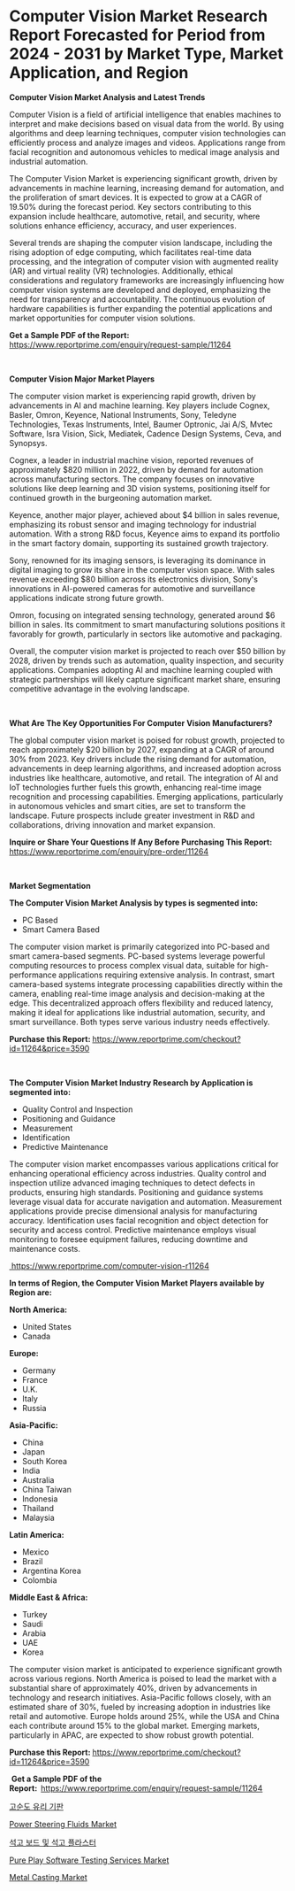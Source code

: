<p><h1>Computer Vision Market Research Report Forecasted for Period from 2024 -  2031 by Market Type, Market Application, and Region</h1></p><p><strong>Computer Vision Market Analysis and Latest Trends</strong></p>
<p><p>Computer Vision is a field of artificial intelligence that enables machines to interpret and make decisions based on visual data from the world. By using algorithms and deep learning techniques, computer vision technologies can efficiently process and analyze images and videos. Applications range from facial recognition and autonomous vehicles to medical image analysis and industrial automation.</p><p>The Computer Vision Market is experiencing significant growth, driven by advancements in machine learning, increasing demand for automation, and the proliferation of smart devices. It is expected to grow at a CAGR of 19.50% during the forecast period. Key sectors contributing to this expansion include healthcare, automotive, retail, and security, where solutions enhance efficiency, accuracy, and user experiences.</p><p>Several trends are shaping the computer vision landscape, including the rising adoption of edge computing, which facilitates real-time data processing, and the integration of computer vision with augmented reality (AR) and virtual reality (VR) technologies. Additionally, ethical considerations and regulatory frameworks are increasingly influencing how computer vision systems are developed and deployed, emphasizing the need for transparency and accountability. The continuous evolution of hardware capabilities is further expanding the potential applications and market opportunities for computer vision solutions.</p></p>
<p><strong>Get a Sample PDF of the Report:&nbsp;</strong> <a href="https://www.reportprime.com/enquiry/request-sample/11264">https://www.reportprime.com/enquiry/request-sample/11264</a></p>
<p>&nbsp;</p>
<p><strong>Computer Vision Major Market Players</strong></p>
<p><p>The computer vision market is experiencing rapid growth, driven by advancements in AI and machine learning. Key players include Cognex, Basler, Omron, Keyence, National Instruments, Sony, Teledyne Technologies, Texas Instruments, Intel, Baumer Optronic, Jai A/S, Mvtec Software, Isra Vision, Sick, Mediatek, Cadence Design Systems, Ceva, and Synopsys.</p><p>Cognex, a leader in industrial machine vision, reported revenues of approximately $820 million in 2022, driven by demand for automation across manufacturing sectors. The company focuses on innovative solutions like deep learning and 3D vision systems, positioning itself for continued growth in the burgeoning automation market.</p><p>Keyence, another major player, achieved about $4 billion in sales revenue, emphasizing its robust sensor and imaging technology for industrial automation. With a strong R&D focus, Keyence aims to expand its portfolio in the smart factory domain, supporting its sustained growth trajectory.</p><p>Sony, renowned for its imaging sensors, is leveraging its dominance in digital imaging to grow its share in the computer vision space. With sales revenue exceeding $80 billion across its electronics division, Sony's innovations in AI-powered cameras for automotive and surveillance applications indicate strong future growth.</p><p>Omron, focusing on integrated sensing technology, generated around $6 billion in sales. Its commitment to smart manufacturing solutions positions it favorably for growth, particularly in sectors like automotive and packaging.</p><p>Overall, the computer vision market is projected to reach over $50 billion by 2028, driven by trends such as automation, quality inspection, and security applications. Companies adopting AI and machine learning coupled with strategic partnerships will likely capture significant market share, ensuring competitive advantage in the evolving landscape.</p></p>
<p>&nbsp;</p>
<p><strong>What Are The Key Opportunities For Computer Vision Manufacturers?</strong></p>
<p><p>The global computer vision market is poised for robust growth, projected to reach approximately $20 billion by 2027, expanding at a CAGR of around 30% from 2023. Key drivers include the rising demand for automation, advancements in deep learning algorithms, and increased adoption across industries like healthcare, automotive, and retail. The integration of AI and IoT technologies further fuels this growth, enhancing real-time image recognition and processing capabilities. Emerging applications, particularly in autonomous vehicles and smart cities, are set to transform the landscape. Future prospects include greater investment in R&D and collaborations, driving innovation and market expansion.</p></p>
<p><strong>Inquire or Share Your Questions If Any Before Purchasing This Report:</strong> <a href="https://www.reportprime.com/enquiry/pre-order/11264">https://www.reportprime.com/enquiry/pre-order/11264</a></p>
<p>&nbsp;</p>
<p><strong>Market Segmentation</strong></p>
<p><strong>The Computer Vision Market Analysis by types is segmented into:</strong></p>
<p><ul><li>PC Based</li><li>Smart Camera Based</li></ul></p>
<p><p>The computer vision market is primarily categorized into PC-based and smart camera-based segments. PC-based systems leverage powerful computing resources to process complex visual data, suitable for high-performance applications requiring extensive analysis. In contrast, smart camera-based systems integrate processing capabilities directly within the camera, enabling real-time image analysis and decision-making at the edge. This decentralized approach offers flexibility and reduced latency, making it ideal for applications like industrial automation, security, and smart surveillance. Both types serve various industry needs effectively.</p></p>
<p><strong>Purchase this Report:&nbsp;</strong><a href="https://www.reportprime.com/checkout?id=11264&price=3590">https://www.reportprime.com/checkout?id=11264&price=3590</a></p>
<p>&nbsp;</p>
<p><strong>The Computer Vision Market Industry Research by Application is segmented into:</strong></p>
<p><ul><li>Quality Control and Inspection</li><li>Positioning and Guidance</li><li>Measurement</li><li>Identification</li><li>Predictive Maintenance</li></ul></p>
<p><p>The computer vision market encompasses various applications critical for enhancing operational efficiency across industries. Quality control and inspection utilize advanced imaging techniques to detect defects in products, ensuring high standards. Positioning and guidance systems leverage visual data for accurate navigation and automation. Measurement applications provide precise dimensional analysis for manufacturing accuracy. Identification uses facial recognition and object detection for security and access control. Predictive maintenance employs visual monitoring to foresee equipment failures, reducing downtime and maintenance costs.</p></p>
<p><a href="https://www.reportprime.com/computer-vision-r11264">&nbsp;https://www.reportprime.com/computer-vision-r11264</a></p>
<p><strong>In terms of Region, the Computer Vision Market Players available by Region are:</strong></p>
<p>
    <p> <strong> North America: </strong>
        <ul>
            <li>United States</li>
            <li>Canada</li>
        </ul>
        </p> 
    <p> <strong> Europe: </strong>
        <ul>
            <li>Germany</li>
            <li>France</li>
            <li>U.K.</li>
            <li>Italy</li>
            <li>Russia</li>
        </ul>
        </p> 
    <p> <strong> Asia-Pacific: </strong>
        <ul>
            <li>China</li>
            <li>Japan</li>
            <li>South Korea</li>
            <li>India</li>
            <li>Australia</li>
            <li>China Taiwan</li>
            <li>Indonesia</li>
            <li>Thailand</li>
            <li>Malaysia</li>
        </ul>
        </p> 
    <p> <strong> Latin America: </strong>
        <ul>
            <li>Mexico</li>
            <li>Brazil</li>
            <li>Argentina Korea</li>
            <li>Colombia</li>
        </ul>
        </p> 
    <p> <strong> Middle East & Africa: </strong>
        <ul>
            <li>Turkey</li>
            <li>Saudi</li>
            <li>Arabia</li>
            <li>UAE</li>
            <li>Korea</li>
        </ul>
    </p>
    </p>
<p><p>The computer vision market is anticipated to experience significant growth across various regions. North America is poised to lead the market with a substantial share of approximately 40%, driven by advancements in technology and research initiatives. Asia-Pacific follows closely, with an estimated share of 30%, fueled by increasing adoption in industries like retail and automotive. Europe holds around 25%, while the USA and China each contribute around 15% to the global market. Emerging markets, particularly in APAC, are expected to show robust growth potential.</p></p>
<p><strong>Purchase this Report: </strong><a href="https://www.reportprime.com/checkout?id=11264&price=3590">https://www.reportprime.com/checkout?id=11264&price=3590</a></p>
<p>&nbsp;<strong>Get a Sample PDF of the Report:&nbsp;&nbsp;</strong><a href="https://www.reportprime.com/enquiry/request-sample/11264">https://www.reportprime.com/enquiry/request-sample/11264</a></p>
<p><strong></strong></p>
<p><p><a href="https://medium.com/@joespinka88967/%EA%B8%80%EB%A1%9C%EB%B2%8C-%EA%B3%A0%EC%88%9C%EB%8F%84-%EC%9C%A0%EB%A6%AC-%EA%B8%B0%ED%8C%90-%EC%8B%9C%EC%9E%A5-%EC%A0%84%EB%A7%9D-%EB%AF%B8%EB%9E%98-%EB%8F%99%ED%96%A5-%EB%B0%8F-%EC%8B%9C%EC%9E%A5-%EC%A0%84%EB%9E%B5-%EC%98%88%EC%B8%A1-2024-2031-320c6713075d">고순도 유리 기판</a></p><p><a href="https://issuu.com/reportprime-2/docs/power-steering-fluids-market-size-2_b23a8688655743">Power Steering Fluids Market</a></p><p><a href="https://medium.com/@joespinka88967/%EC%84%B8%EA%B3%84-gypsum-boards-and-gypsum-plaster-market-%EC%9D%80-2024%EC%97%90%EC%84%9C-2031%EB%A1%9C-%EC%97%B0%ED%8F%89%EA%B7%A0-%EC%A6%9D%EA%B0%80%EC%9C%A8%EC%9D%84-%EB%B3%B4%EC%9D%BC-%EA%B2%83%EC%9C%BC%EB%A1%9C-%EC%98%88%EC%83%81%EB%90%A9%EB%8B%88%EB%8B%A4-72de65599916">석고 보드 및 석고 플라스터</a></p><p><a href="https://github.com/MarciaRunte/Market-Research-Report-List-1/blob/main/pure-play-software-testing-services-market.md">Pure Play Software Testing Services Market</a></p><p><a href="https://www.linkedin.com/pulse/global-market-pulse-trends-growth-analysis-metal-casting-forecasted-1xy2c?trackingId=htEYmCxsSNqOZj0eJX3yTA%3D%3D">Metal Casting Market</a></p></p>